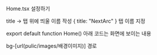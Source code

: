 Home.tsx 설정하기 

title -> 탭 위에 띄울 이름 작성 
{ title: "NextArc" } 탭 이름 지정

export default function Home()
아래 코드는 화면에 보이는 내용

bg-[url(pulic/images/배경이미지)] 경로 


